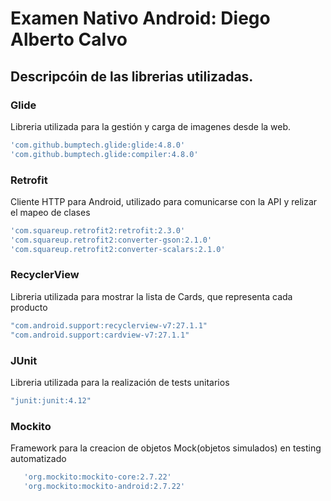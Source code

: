 # Examen Nativo Android: Diego Alberto Calvo

## Descripcóin de las librerias utilizadas.

### Glide
Libreria utilizada para la gestión y carga de imagenes desde la web.
```bash
'com.github.bumptech.glide:glide:4.8.0'
'com.github.bumptech.glide:compiler:4.8.0'
```

### Retrofit
Cliente HTTP para Android, utilizado para comunicarse con la API y relizar el mapeo de clases
```bash
'com.squareup.retrofit2:retrofit:2.3.0'
'com.squareup.retrofit2:converter-gson:2.1.0'
'com.squareup.retrofit2:converter-scalars:2.1.0'
```

### RecyclerView
Libreria utilizada para mostrar la lista de Cards, que representa cada producto
```bash
"com.android.support:recyclerview-v7:27.1.1"
"com.android.support:cardview-v7:27.1.1"
```

### JUnit
Libreria utilizada para la realización de tests unitarios
```bash
"junit:junit:4.12"
```

### Mockito
Framework para la creacion de objetos Mock(objetos simulados) en testing automatizado
```bash
   'org.mockito:mockito-core:2.7.22'
   'org.mockito:mockito-android:2.7.22'
```



